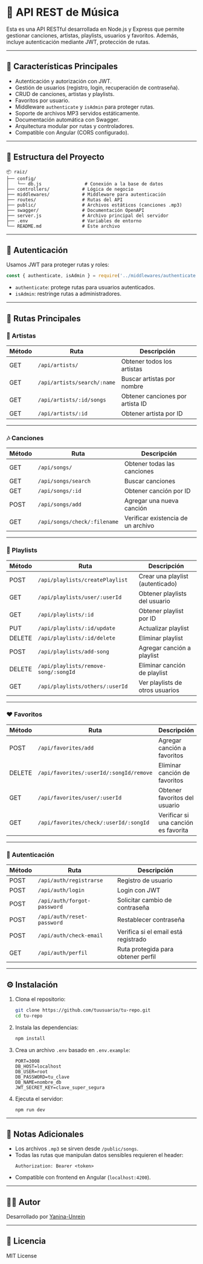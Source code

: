 # 🎵 API REST de Música

Esta es una API RESTful desarrollada en Node.js y Express que permite gestionar canciones, artistas, playlists, usuarios y favoritos. Además, incluye autenticación mediante JWT, protección de rutas.

---

## 🚀 Características Principales

- Autenticación y autorización con JWT.
- Gestión de usuarios (registro, login, recuperación de contraseña).
- CRUD de canciones, artistas y playlists.
- Favoritos por usuario.
- Middleware `authenticate` y `isAdmin` para proteger rutas.
- Soporte de archivos MP3 servidos estáticamente.
- Documentación automática con Swagger.
- Arquitectura modular por rutas y controladores.
- Compatible con Angular (CORS configurado).

---

## 📁 Estructura del Proyecto

```
📦 raiz/
├── config/
│   └── db.js                # Conexión a la base de datos
├── controllers/            # Lógica de negocio
├── middlewares/            # Middleware para autenticación
├── routes/                 # Rutas del API
├── public/                 # Archivos estáticos (canciones .mp3)
├── swagger/                # Documentación OpenAPI
├── server.js               # Archivo principal del servidor
├── .env                    # Variables de entorno
└── README.md               # Este archivo
```

---

## 🔐 Autenticación

Usamos JWT para proteger rutas y roles:

```js
const { authenticate, isAdmin } = require('../middlewares/authenticate');
```

- `authenticate`: protege rutas para usuarios autenticados.
- `isAdmin`: restringe rutas a administradores.

---

## 🧭 Rutas Principales

### 🎤 Artistas

| Método | Ruta                          | Descripción                          |
|--------|-------------------------------|--------------------------------------|
| GET    | `/api/artists/`               | Obtener todos los artistas           |
| GET    | `/api/artists/search/:name`   | Buscar artistas por nombre           |
| GET    | `/api/artists/:id/songs`      | Obtener canciones por artista ID     |
| GET    | `/api/artists/:id`            | Obtener artista por ID               |

---

### 🎶 Canciones

| Método | Ruta                           | Descripción                          |
|--------|--------------------------------|--------------------------------------|
| GET    | `/api/songs/`                  | Obtener todas las canciones          |
| GET    | `/api/songs/search`            | Buscar canciones                     |
| GET    | `/api/songs/:id`               | Obtener canción por ID               |
| POST   | `/api/songs/add`               | Agregar una nueva canción            |
| GET    | `/api/songs/check/:filename`   | Verificar existencia de un archivo   |

---

### 🧾 Playlists

| Método | Ruta                                      | Descripción                           |
|--------|-------------------------------------------|---------------------------------------|
| POST   | `/api/playlists/createPlaylist`           | Crear una playlist (autenticado)      |
| GET    | `/api/playlists/user/:userId`             | Obtener playlists del usuario         |
| GET    | `/api/playlists/:id`                      | Obtener playlist por ID               |
| PUT    | `/api/playlists/:id/update`               | Actualizar playlist                   |
| DELETE | `/api/playlists/:id/delete`               | Eliminar playlist                     |
| POST   | `/api/playlists/add-song`                 | Agregar canción a playlist            |
| DELETE | `/api/playlists/remove-song/:songId`      | Eliminar canción de playlist          |
| GET    | `/api/playlists/others/:userId`           | Ver playlists de otros usuarios       |

---

### ❤️ Favoritos

| Método | Ruta                                            | Descripción                           |
|--------|-------------------------------------------------|---------------------------------------|
| POST   | `/api/favorites/add`                            | Agregar canción a favoritos           |
| DELETE | `/api/favorites/:userId/:songId/remove`         | Eliminar canción de favoritos         |
| GET    | `/api/favorites/user/:userId`                   | Obtener favoritos del usuario         |
| GET    | `/api/favorites/check/:userId/:songId`          | Verificar si una canción es favorita  |

---

### 👤 Autenticación

| Método | Ruta                          | Descripción                           |
|--------|-------------------------------|---------------------------------------|
| POST   | `/api/auth/registrarse`       | Registro de usuario                   |
| POST   | `/api/auth/login`             | Login con JWT                         |
| POST   | `/api/auth/forgot-password`   | Solicitar cambio de contraseña        |
| POST   | `/api/auth/reset-password`    | Restablecer contraseña                |
| POST   | `/api/auth/check-email`       | Verifica si el email está registrado  |
| GET    | `/api/auth/perfil`            | Ruta protegida para obtener perfil    |

---

## ⚙️ Instalación

1. Clona el repositorio:
   ```bash
   git clone https://github.com/tuusuario/tu-repo.git
   cd tu-repo
   ```

2. Instala las dependencias:
   ```bash
   npm install
   ```

3. Crea un archivo `.env` basado en `.env.example`:
   ```env
   PORT=3008
   DB_HOST=localhost
   DB_USER=root
   DB_PASSWORD=tu_clave
   DB_NAME=nombre_db
   JWT_SECRET_KEY=clave_super_segura
   ```

4. Ejecuta el servidor:
   ```bash
   npm run dev
   ```

---

## 📌 Notas Adicionales

- Los archivos `.mp3` se sirven desde `/public/songs`.
- Todas las rutas que manipulan datos sensibles requieren el header:
  ```
  Authorization: Bearer <token>
  ```
- Compatible con frontend en Angular (`localhost:4200`).

---

## 🧑‍💻 Autor

Desarrollado por [Yanina-Unrein](https://github.com/Yanina-Unrein)

---

## 📝 Licencia

MIT License